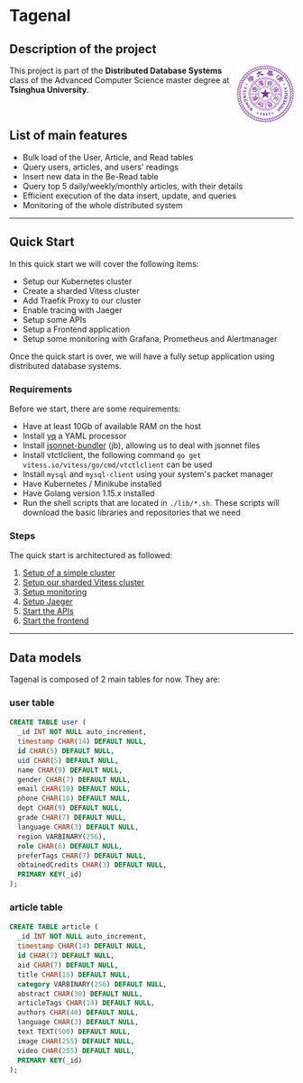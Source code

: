 # Tagenal

## Description of the project
<img align="right" width="100" height="100" src="./assets/img/Tsinghua_University_Logo.png">

This project is part of the **Distributed Database Systems** class of the Advanced Computer Science master degree at **Tsinghua University**.

<br>

## List of main features

- Bulk load of the User, Article, and Read tables
- Query users, articles, and users' readings
- Insert new data in the Be-Read table
- Query top 5 daily/weekly/monthly articles, with their details
- Efficient execution of the data insert, update, and queries
- Monitoring of the whole distributed system

----
## Quick Start

In this quick start we will cover the following items:

- Setup our Kubernetes cluster
- Create a sharded Vitess cluster
- Add Traefik Proxy to our cluster
- Enable tracing with Jaeger
- Setup some APIs
- Setup a Frontend application
- Setup some monitoring with Grafana, Prometheus and Alertmanager

Once the quick start is over, we will have a fully setup application using distributed database systems.

### Requirements
Before we start, there are some requirements:

- Have at least 10Gb of available RAM on the host
- Install [yq](https://github.com/mikefarah/yq) a YAML processor
- Install [jsonnet-bundler](https://github.com/jsonnet-bundler/jsonnet-bundler) (jb), allowing us to deal with jsonnet files
- Install vtctlclient, the following command `go get vitess.io/vitess/go/cmd/vtctlclient` can be used
- Install `mysql` and `mysql-client` using your system's packet manager
- Have Kubernetes / Minikube installed
- Have Golang version 1.15.x installed
- Run the shell scripts that are located in `./lib/*.sh`. These scripts will download the basic libraries and repositories that we need

### Steps
The quick start is architectured as followed:
1. [Setup of a simple cluster](./doc/setup-minikube-vitess.md)
2. [Setup our sharded Vitess cluster](./doc/setup-sharded-vitess-cluster.md)
3. [Setup monitoring](./doc/setup-monitoring.md)
4. [Setup Jaeger](./doc/setup-jaeger.md)
5. [Start the APIs](./doc/setup-apis.md)
6. [Start the frontend](./doc/setup-frontend.md)

---

## Data models

Tagenal is composed of 2 main tables for now. They are:

### user table
```sql
CREATE TABLE user (
  _id INT NOT NULL auto_increment,
  timestamp CHAR(14) DEFAULT NULL,
  id CHAR(5) DEFAULT NULL,
  uid CHAR(5) DEFAULT NULL,
  name CHAR(9) DEFAULT NULL,
  gender CHAR(7) DEFAULT NULL,
  email CHAR(10) DEFAULT NULL,
  phone CHAR(10) DEFAULT NULL,
  dept CHAR(9) DEFAULT NULL,
  grade CHAR(7) DEFAULT NULL,
  language CHAR(3) DEFAULT NULL,
  region VARBINARY(256),
  role CHAR(6) DEFAULT NULL,
  preferTags CHAR(7) DEFAULT NULL,
  obtainedCredits CHAR(3) DEFAULT NULL,
  PRIMARY KEY(_id)
);
```

### article table
```sql
CREATE TABLE article (
  _id INT NOT NULL auto_increment,
  timestamp CHAR(14) DEFAULT NULL,
  id CHAR(7) DEFAULT NULL,
  aid CHAR(7) DEFAULT NULL,
  title CHAR(15) DEFAULT NULL,
  category VARBINARY(256) DEFAULT NULL,
  abstract CHAR(30) DEFAULT NULL,
  articleTags CHAR(14) DEFAULT NULL,
  authors CHAR(40) DEFAULT NULL,
  language CHAR(3) DEFAULT NULL,
  text TEXT(500) DEFAULT NULL,
  image CHAR(255) DEFAULT NULL,
  video CHAR(255) DEFAULT NULL,
  PRIMARY KEY(_id)
);
```
